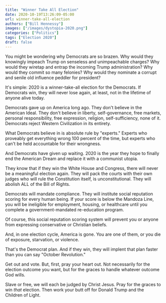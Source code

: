 ```yaml
---
title: "Winner Take All Election"
date: 2020-10-19T13:26:09-05:00
url: winner-take-all-election
authors: ["Bill Hennessy"]
images: ["/images/dystopia-2020.png"]
categories: ["Politics"]
tags: ["Election 2020"]
draft: false
---
```

You might be wondering why Democrats are so brazen. Why would they knowingly impeach Trump on senseless and unimpeachable charges? Why would they wiretap and entrap the incoming Trump administration? Why would they commit so many felonies? Why would they nominate a corrupt and senile old influence peddler for president? 

It's simple: 2020 is a winner-take-all election for the Democrats. If Democrats win, they will never lose again, at least, not in the lifetime of anyone alive today. 

Democrats gave up on America long ago. They don't believe in the American Ideal. They don't believe in liberty, self-governance, free markets, personal responsibility, free expression, religion, self-sufficiency, none of it. Democrats reject Western Civilization in its entirety.

What Democrats believe in is absolute rule by "experts." Experts who proveably get everything wrong 100 percent of the time, but experts who can't be held accountable for their wrongness. 

And Democrats have given up waiting. 2020 is the year they hope to finally end the American Dream and replace it with a communist utopia. 

They know that if they win the White House and Congress, there will never be a meaningful election again. They will pack the courts with their own judges who will rule the Constitution itself,  is unconstitutional. They will abolish ALL of the Bill of Rights. 

Democrats will mandate compliance. They will institute social reputation scoring for every human being. If your score is below the Mandoza Line, you will be ineligible for employment, housing, or healthcare until you complete a government-mandated re-education program. 

Of course, this social reputation scoring system will prevent you or anyone from expressing conservative or Christian beliefs. 

And, in one election cycle, America is gone. You are one of them, or you die of exposure, starvation, or violence. 

That's the Democrat plan. And if they win, they will implent that plan faster than you can say "October Revolution." 

Get out and vote. But, first, pray your heart out. Not necessarily for the election outcome you want, but for the graces to handle whatever outcome God wills.

Slave or free, we will each be judged by Christ Jesus.  Pray for the graces to win *that* election. Then work your butt off for Donald Trump and the Children of Light. 